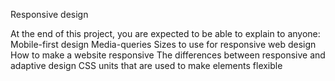 Responsive design

At the end of this project, you are expected to be able to explain to anyone:
    Mobile-first design
    Media-queries
    Sizes to use for responsive web design
    How to make a website responsive
    The differences between responsive and adaptive design
    CSS units that are used to make elements flexible


